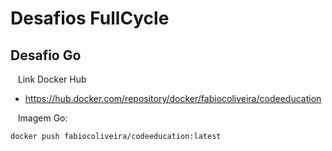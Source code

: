 # Desafios FullCycle

## Desafio Go

&nbsp;&nbsp; Link Docker Hub
 - https://hub.docker.com/repository/docker/fabiocoliveira/codeeducation
  
&nbsp;&nbsp; Imagem Go:
 
```
docker push fabiocoliveira/codeeducation:latest
```